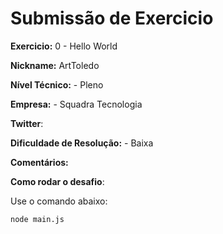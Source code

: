 # Submissão de Exercicio

**Exercicio:** 0 - Hello World

**Nickname:** ArtToledo

**Nível Técnico:** - Pleno

**Empresa:** - Squadra Tecnologia

**Twitter**:

**Dificuldade de Resolução:** - Baixa

**Comentários:** 

**Como rodar o desafio**: 

Use o comando abaixo: 
```bash
node main.js
```
